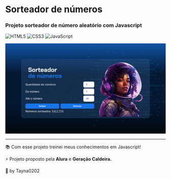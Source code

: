 # Sorteador de números

<h3>Projeto sorteador de número aleatório com Javascript</h3>

![HTML5](https://img.shields.io/badge/html5-%23E34F26.svg?style=for-the-badge&logo=html5&logoColor=white)
![CSS3](https://img.shields.io/badge/css3-%231572B6.svg?style=for-the-badge&logo=css3&logoColor=white)
![JavaScript](https://img.shields.io/badge/javascript-%23323330.svg?style=for-the-badge&logo=javascript&logoColor=%23F7DF1E)

<img src="/img/capa.png">

<hr>

<p>📚 Com esse projeto treinei meus conhecimentos em Javascript!</p>
<p>⚡ Projeto proposto pela <b>Alura</b> e <b>Geração Caldeira.</b></p>

<p>🌟 by Tayna0202</p>